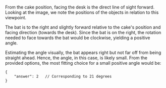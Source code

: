 From the cake position, facing the desk is the direct line of sight forward. Looking at the image, we note the positions of the objects in relation to this viewpoint.

The bat is to the right and slightly forward relative to the cake's position and facing direction (towards the desk). Since the bat is on the right, the rotation needed to face towards the bat would be clockwise, yielding a positive angle.

Estimating the angle visually, the bat appears right but not far off from being straight ahead. Hence, the angle, in this case, is likely small. From the provided options, the most fitting choice for a small positive angle would be:

```
{
    "answer": 2   // Corresponding to 21 degrees
}
```
